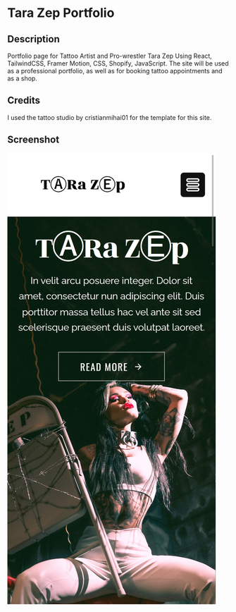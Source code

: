 # Tara Zep Portfolio

## Description

Portfolio page for Tattoo Artist and Pro-wrestler Tara Zep Using React, TailwindCSS, Framer Motion, CSS, Shopify, JavaScript. The site will be used as a professional portfolio, as well as for booking tattoo appointments and as a shop.

## Credits

I used the tattoo studio by cristianmihai01 for the template for this site.

## Screenshot

![Mobile Screenshot](src/img/readme/tara-zep-screenshot.png)
